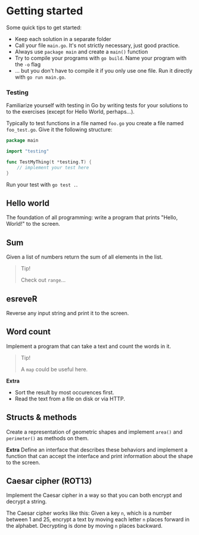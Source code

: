 # Getting started

Some quick tips to get started:

* Keep each solution in a separate folder
* Call your file `main.go`.
  It's not strictly necessary, just good practice.
* Always use `package main` and create a `main()` function
* Try to compile your programs with `go build`.
  Name your program with the `-o` flag
* ... but you don't have to compile it if you only use one file.
  Run it directly with `go run main.go`.

### Testing

Familiarize yourself with testing in Go by writing tests for your
solutions to to the exercises
(except for Hello World, perhaps...).

Typically to test functions in a file named `foo.go`
you create a file named `foo_test.go`.
Give it the following structure:

```go
package main

import "testing"

func TestMyThing(t *testing.T) {
    // implement your test here
}
```

Run your test with `go test .`.


## Hello world

The foundation of all programming:
write a program that prints "Hello, World!"
to the screen.

## Sum

Given a list of numbers
return the sum of all elements in the list.

> Tip!
>
> Check out `range`...

## esreveR

Reverse any input string and print it to the screen.

## Word count

Implement a program that can take a text and count the words in it.

> Tip!
>
> A `map` could be useful here.

**Extra**

* Sort the result by most occurences first.
* Read the text from a file on disk or via HTTP.

## Structs & methods

Create a representation of geometric shapes
and implement `area()` and `perimeter()`
as methods on them.

**Extra** Define an interface that describes these behaviors
and implement a function that can accept the interface and
print information about the shape to the screen.

## Caesar cipher (ROT13)

Implement the Caesar cipher in a way so that you can both
encrypt and decrypt a string.

The Caesar cipher works like this:
Given a key `n`, which is a number between 1 and 25,
encrypt a text by moving each letter `n` places forward
in the alphabet.
Decrypting is done by moving `n` places backward.
